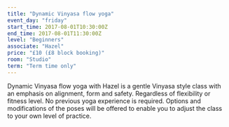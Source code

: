 ```yaml
---
title: "Dynamic Vinyasa flow yoga"
event_day: "friday"
start_time: 2017-08-01T10:30:00Z
end_time: 2017-08-01T11:30:00Z
level: "Beginners"
associate: "Hazel"
price: "£10 (£8 block booking)"
room: "Studio"
term: "Term time only"
---
```


Dynamic Vinyasa flow yoga with Hazel is a gentle Vinyasa style class with an emphasis on alignment, form and safety. Regardless of flexibility or fitness level. No previous yoga experience is required. Options and modifications of the poses will be offered to enable you to adjust the class to your own level of practice.